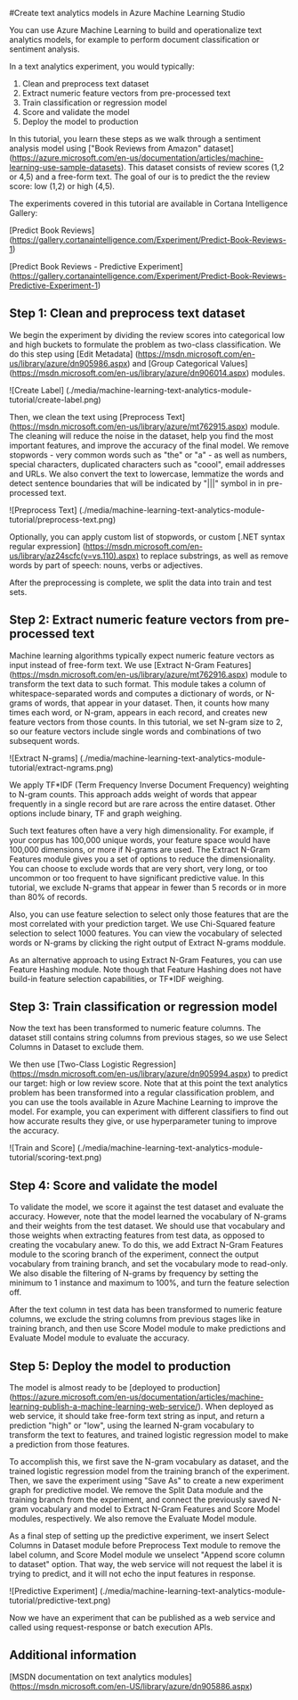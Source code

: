 <properties
	pageTitle="Create text analytics models in Azure Machine Learning Studio | Microsoft Azure"
	description="How to create text analytics models in Azure Machine Learning Studio using modules for text preprocessing, N-grams or feature hashing"
	services="machine-learning"
	documentationCenter=""
	authors="rastala"
	manager=""
	editor=""/>

<tags
	ms.service="machine-learning"
	ms.workload="data-services"
	ms.tgt_pltfrm="na"
	ms.devlang="na"
	ms.topic="article"
	ms.date="08/19/2016"
	ms.author="roastala" />


#Create text analytics models in Azure Machine Learning Studio

You can use Azure Machine Learning to build and operationalize text analytics models, for example to perform document classification or sentiment analysis.

In a text analytics experiment, you would typically:

 1. Clean and preprocess text dataset
 2. Extract numeric feature vectors from pre-processed text
 3. Train classification or regression model
 4. Score and validate the model
 5. Deploy the model to production

In this tutorial, you learn these steps as we walk through a sentiment analysis model using ["Book Reviews from Amazon" dataset] (https://azure.microsoft.com/en-us/documentation/articles/machine-learning-use-sample-datasets). This dataset consists of review scores (1,2 or 4,5) and a free-form text. The goal of our is to predict the the review score: low (1,2) or high (4,5).

The experiments covered in this tutorial are available in Cortana Intelligence Gallery:

[Predict Book Reviews] (https://gallery.cortanaintelligence.com/Experiment/Predict-Book-Reviews-1)

[Predict Book Reviews - Predictive Experiment] (https://gallery.cortanaintelligence.com/Experiment/Predict-Book-Reviews-Predictive-Experiment-1)

## Step 1: Clean and preprocess text dataset

We begin the experiment by dividing the review scores into categorical low and high buckets to formulate the problem as two-class classification. We do this step using [Edit Metadata] (https://msdn.microsoft.com/en-us/library/azure/dn905986.aspx) and [Group Categorical Values] (https://msdn.microsoft.com/en-us/library/azure/dn906014.aspx) modules.

![Create Label] (./media/machine-learning-text-analytics-module-tutorial/create-label.png)

Then, we clean the text using [Preprocess Text] (https://msdn.microsoft.com/en-us/library/azure/mt762915.aspx) module. The cleaning will reduce the noise in the dataset, help you find the most important features, and improve the accuracy of the final model. We remove stopwords - very common words such as "the" or "a" - as well as numbers, special characters, duplicated characters such as "coool", email addresses and URLs. We also convert the text to lowercase, lemmatize the words and detect sentence boundaries that will be indicated by "|||" symbol in in pre-processed text.

![Preprocess Text] (./media/machine-learning-text-analytics-module-tutorial/preprocess-text.png)

Optionally, you can apply custom list of stopwords, or custom [.NET syntax regular expression] (https://msdn.microsoft.com/en-us/library/az24scfc(v=vs.110).aspx) to replace substrings, as well as remove words by part of speech: nouns, verbs or adjectives.

After the preprocessing is complete, we split the data into train and test sets.

## Step 2: Extract numeric feature vectors from pre-processed text

Machine learning algorithms typically expect numeric feature vectors as input instead of free-form text. We use [Extract N-Gram Features] (https://msdn.microsoft.com/en-us/library/azure/mt762916.aspx) module to transform the text data to such format. This module takes a column of whitespace-separated words and computes a dictionary of words, or N-grams of words, that appear in your dataset. Then, it counts how many times each word, or N-gram, appears in each record, and creates new feature vectors from those counts. In this tutorial, we set N-gram size to 2, so our feature vectors include single words and combinations of two subsequent words.

![Extract N-grams] (./media/machine-learning-text-analytics-module-tutorial/extract-ngrams.png)

We apply TF*IDF (Term Frequency Inverse Document Frequency) weighting to N-gram counts. This approach adds weight of words that appear frequently in a single record but are rare across the entire dataset. Other options include binary, TF and graph weighing.

Such text features often have a very high dimensionality. For example, if your corpus has 100,000 unique words, your feature space would have 100,000 dimensions, or more if N-grams are used. The Extract N-Gram Features module gives you a set of options to reduce the dimensionality. You can choose to exclude words that are very short, very long, or too uncommon or too frequent to have significant predictive value. In this tutorial, we exclude N-grams that appear in fewer than 5 records or in more than 80% of records.

Also, you can use feature selection to select only those features that are the most correlated with your prediction target. We use Chi-Squared feature selection to select 1000 features. You can view the vocabulary of selected words or N-grams by clicking the right output of Extract N-grams moddule.

As an alternative approach to using Extract N-Gram Features, you can use Feature Hashing module. Note though that Feature Hashing does not have build-in feature selection capabilities, or TF*IDF weighing.

## Step 3: Train classification or regression model

Now the text has been transformed to numeric feature columns. The dataset still contains string columns from previous stages, so we use Select Columns in Dataset to exclude them.

We then use [Two-Class Logistic Regression] (https://msdn.microsoft.com/en-us/library/azure/dn905994.aspx) to predict our target: high or low review score. Note that at this point the text analytics problem has been transformed into a regular classification problem, and you can use the tools available in Azure Machine Learning to improve the model. For example, you can experiment with different classifiers to find out how accurate results they give, or use hyperparameter tuning to improve the accuracy.

![Train and Score] (./media/machine-learning-text-analytics-module-tutorial/scoring-text.png)

## Step 4: Score and validate the model

To validate the model, we score it against the test dataset and evaluate the accuracy. However, note that the model learned the vocabulary of N-grams and their weights from the test dataset. We should use that vocabulary and those weights when extracting features from test data, as opposed to creating the vocabulary anew. To do this, we add Extract N-Gram Features module to the scoring branch of the experiment, connect the output vocabulary from training branch, and set the vocabulary mode to read-only. We also disable the filtering of N-grams by frequency by setting the minimum to 1 instance and maximum to 100%, and turn the feature selection off.

After the text column in test data has been transformed to numeric feature columns, we exclude the string columns from previous stages like in training branch, and then use Score Model module to make predictions and Evaluate Model module to evaluate the accuracy.

## Step 5: Deploy the model to production

The model is almost ready to be [deployed to production] (https://azure.microsoft.com/en-us/documentation/articles/machine-learning-publish-a-machine-learning-web-service/). When deployed as web service, it should take free-form text string as input, and return a prediction "high" or "low", using the learned N-gram vocabulary to transform the text to features, and trained logistic regression model to make a prediction from those features. 

To accomplish this, we first save the N-gram vocabulary as dataset, and the trained logistic regression model from the training branch of the experiment. Then, we save the experiment using "Save As" to create a new experiment graph for predictive model. We remove the Split Data module and the training branch from the experiment, and connect the previously saved N-gram vocabulary and model to Extract N-Gram Features and Score Model modules, respectively. We also remove the Evaluate Model module.

As a final step of setting up the predictive experiment, we insert Select Columns in Dataset module before Preprocess Text module to remove the label column, and Score Model module we unselect "Append score column to dataset" option. That way, the web service will not request the label it is trying to predict, and it will not echo the input features in response.

![Predictive Experiment] (./media/machine-learning-text-analytics-module-tutorial/predictive-text.png)

Now we have an experiment that can be published as a web service and called using request-response or batch execution APIs.

## Additional information

[MSDN documentation on text analytics modules] (https://msdn.microsoft.com/en-US/library/azure/dn905886.aspx)
